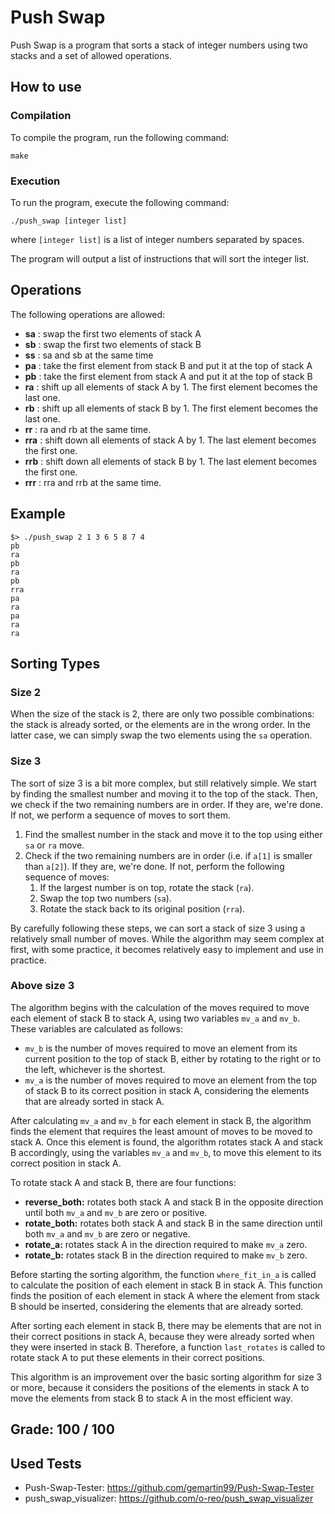 # Push Swap

Push Swap is a program that sorts a stack of integer numbers using two stacks and a set of allowed operations.

## How to use

### Compilation

To compile the program, run the following command:

```
make
```

### Execution

To run the program, execute the following command:

```
./push_swap [integer list]
```

where `[integer list]` is a list of integer numbers separated by spaces.

The program will output a list of instructions that will sort the integer list.

## Operations

The following operations are allowed:

- **sa** : swap the first two elements of stack A
- **sb** : swap the first two elements of stack B
- **ss** : sa and sb at the same time
- **pa** : take the first element from stack B and put it at the top of stack A
- **pb** : take the first element from stack A and put it at the top of stack B
- **ra** : shift up all elements of stack A by 1. The first element becomes the last one.
- **rb** : shift up all elements of stack B by 1. The first element becomes the last one.
- **rr** : ra and rb at the same time.
- **rra** : shift down all elements of stack A by 1. The last element becomes the first one.
- **rrb** : shift down all elements of stack B by 1. The last element becomes the first one.
- **rrr** : rra and rrb at the same time.

## Example

```
$> ./push_swap 2 1 3 6 5 8 7 4
pb
ra
pb
ra
pb
rra
pa
ra
pa
ra
ra
```
## Sorting Types

### Size 2

When the size of the stack is 2, there are only two possible combinations: the stack is already sorted, or the elements are in the wrong order. In the latter case, we can simply swap the two elements using the `sa` operation.

### Size 3

The sort of size 3 is a bit more complex, but still relatively simple. We start by finding the smallest number and moving it to the top of the stack. Then, we check if the two remaining numbers are in order. If they are, we're done. If not, we perform a sequence of moves to sort them.

1. Find the smallest number in the stack and move it to the top using either `sa` or `ra` move.
2. Check if the two remaining numbers are in order (i.e. if `a[1]` is smaller than `a[2]`). If they are, we're done. If not, perform the following sequence of moves:
    1. If the largest number is on top, rotate the stack (`ra`).
    2. Swap the top two numbers (`sa`).
    3. Rotate the stack back to its original position (`rra`).

By carefully following these steps, we can sort a stack of size 3 using a relatively small number of moves. While the algorithm may seem complex at first, with some practice, it becomes relatively easy to implement and use in practice.

### Above size 3

The algorithm begins with the calculation of the moves required to move each element of stack B to stack A, using two variables `mv_a` and `mv_b`. These variables are calculated as follows:
- `mv_b` is the number of moves required to move an element from its current position to the top of stack B, either by rotating to the right or to the left, whichever is the shortest.
- `mv_a` is the number of moves required to move an element from the top of stack B to its correct position in stack A, considering the elements that are already sorted in stack A.

After calculating `mv_a` and `mv_b` for each element in stack B, the algorithm finds the element that requires the least amount of moves to be moved to stack A. Once this element is found, the algorithm rotates stack A and stack B accordingly, using the variables `mv_a` and `mv_b`, to move this element to its correct position in stack A.

To rotate stack A and stack B, there are four functions:
- **reverse_both:** rotates both stack A and stack B in the opposite direction until both `mv_a` and `mv_b` are zero or positive.
- **rotate_both:** rotates both stack A and stack B in the same direction until both `mv_a` and `mv_b` are zero or negative.
- **rotate_a:** rotates stack A in the direction required to make `mv_a` zero.
- **rotate_b:** rotates stack B in the direction required to make `mv_b` zero.

Before starting the sorting algorithm, the function `where_fit_in_a` is called to calculate the position of each element in stack B in stack A. This function finds the position of each element in stack A where the element from stack B should be inserted, considering the elements that are already sorted.

After sorting each element in stack B, there may be elements that are not in their correct positions in stack A, because they were already sorted when they were inserted in stack B. Therefore, a function `last_rotates` is called to rotate stack A to put these elements in their correct positions.

This algorithm is an improvement over the basic sorting algorithm for size 3 or more, because it considers the positions of the elements in stack A to move the elements from stack B to stack A in the most efficient way.

## Grade: 100 / 100

## Used Tests
- Push-Swap-Tester: https://github.com/gemartin99/Push-Swap-Tester
-  push_swap_visualizer: https://github.com/o-reo/push_swap_visualizer